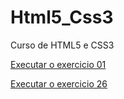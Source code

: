 # Html5_Css3
 Curso de HTML5 e CSS3
 
 <a href="https://vitorscrittore.github.io/Html5_Css3/Modulo_1_de_5/cap04-ex001/index.html">Executar o exercicio 01</a>
 
<a href="https://vitorscrittore.github.io/Modulo_4_de_5/cap25-ex26/mq002/index.html">Executar o exercicio 26</a>
 